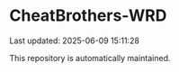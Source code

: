 # CheatBrothers-WRD

Last updated: 2025-06-09 15:11:28

This repository is automatically maintained.
